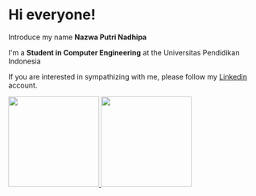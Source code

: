 # Hi everyone!

Introduce my name **Nazwa Putri Nadhipa**

I'm a **Student in Computer Engineering** at the Universitas Pendidikan Indonesia

If you are interested in sympathizing with me, please follow my [Linkedin](https://www.linkedin.com/in/nazwaputrinadhipa/) account.

<p align="left">
<a href="https://github.com/nazwanadhipa">
  <img height="180em" src="https://github-readme-stats-eight-theta.vercel.app/api?username=gilangadhan&show_icons=true&theme=algolia&include_all_commits=true&count_private=true"/>
  <img height="180em" src="https://github-readme-stats-eight-theta.vercel.app/api/top-langs/?username=gilangadhan&layout=compact&langs_count=8&theme=algolia"/>
</a>
</p>
